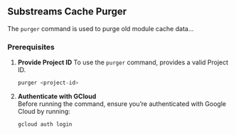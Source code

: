 ## Substreams Cache Purger

The `purger` command is used to purge old module cache data... 

### Prerequisites

1. **Provide Project ID**
   To use the `purger` command, provides a valid Project ID.

   ```bash
   purger <project-id>
   ```

2. **Authenticate with GCloud**  
   Before running the command, ensure you’re authenticated with Google Cloud by running:
   ```bash
   gcloud auth login
   ```
